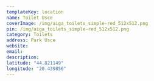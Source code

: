 ```yaml
---
templateKey: location
name: Toilet Usce
coverImage: /img/aiga_toilets_simple-red_512x512.png
pin: /img/aiga_toilets_simple-red_512x512.png
category: Toilets
address: Park Usce
website:
email: 
description:
latitude: "44.821149"
longitude: "20.439856"
---
```

